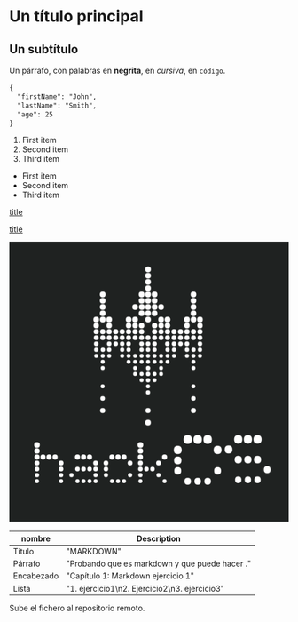 # Un título principal
## Un subtítulo
Un párrafo, con palabras en **negrita**, en *cursiva*, en `código`.
```
{
  "firstName": "John",
  "lastName": "Smith",
  "age": 25
}
``` 
1. First item
2. Second item
3. Third item
- First item
- Second item
- Third item
  
[title](https://hackcs.org)

[title](https://github.com/aluher6648/repo_IWA_pabloherrera/blob/main/README.md)

![alt text](https://github.com/aluher6648/repo_IWA_pabloherrera/blob/main/image.png)


| nombre      | Description          |
|-------------|----------------------|
| Título      | "MARKDOWN" |
| Párrafo     | "Probando que es markdown y que puede hacer ." |
| Encabezado  | "Capítulo 1: Markdown ejercicio 1" |
| Lista       | "1. ejercicio1\n2. Ejercicio2\n3. ejercicio3" |

Sube el fichero al repositorio remoto.


